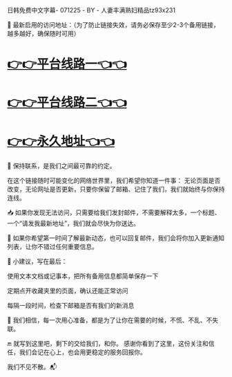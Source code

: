 日韩免费中文字幕- 071225 - BY - 人妻丰满熟妇精品tz93x231

🌟 最新启用的访问地址：（为了防止链接失效，请务必保存至少2-3个备用链接，越多越好，确保随时可用）

# [👉👉平台线路一👈👈](https://za52.run)

# [👉👉平台线路二👈👈](https://za53.run)

# [👉👉永久地址👈👈](https://za51.run)


🧡 保持联系，是我们之间最可靠的约定。

在这个链接随时可能变化的网络世界里，我们希望你知道一件事：
无论页面是否改变，无论网址是否更新，只要你保留了邮箱、记住了我们，我们就始终与你保持连线。

📥 如果你发现无法访问，只需要给我们发封邮件，不需要解释太多，一个标题、一个“请发我最新地址”，我们就会尽快为你送达。

📣 如果你希望第一时间了解最新动态，也可以回复邮件，我们会将你加入更新通知列表，让你不错过任何重要信息。

📎 小建议，写在最后：

使用文本文档或记事本，把所有备用信息都简单保存一下

定期点开收藏夹里的页面，确认还能正常访问

每隔一段时间，检查下邮箱是否有我们的新消息

🌿 我们相信，每一次用心准备，都是为了让你在需要的时候，不慌、不乱、不失联。

🔚 就写到这里吧，剩下的交给我们，和你。
感谢你看到了这里，这份关注和信任，我们会记在心上，也会用更稳定的服务回报你。

我们不见不散。📬
